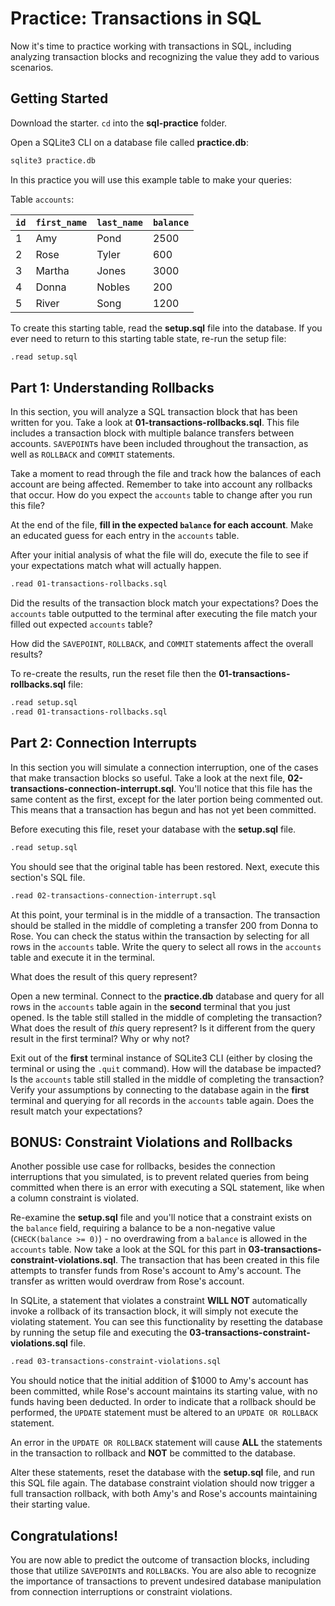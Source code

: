 # Practice: Transactions in SQL

Now it's time to practice working with transactions in SQL, including analyzing 
transaction blocks and recognizing the value they add to various scenarios.

## Getting Started

Download the starter. `cd` into the __sql-practice__ folder.

Open a SQLite3 CLI on a database file called __practice.db__:

```bash
sqlite3 practice.db
```

In this practice you will use this example table to make your queries:

Table `accounts`:

| `id` | `first_name` | `last_name` | `balance` |
| ---- | ------------ | ----------- | --------- |
| 1    | Amy          | Pond        | 2500      |
| 2    | Rose         | Tyler       | 600       |
| 3    | Martha       | Jones       | 3000      |
| 4    | Donna        | Nobles      | 200       |
| 5    | River        | Song        | 1200      |

To create this starting table, read the __setup.sql__ file into the database. If 
you ever need to return to this starting table state, re-run the setup file:

```bash
.read setup.sql
```


## Part 1: Understanding Rollbacks

In this section, you will analyze a SQL transaction block that has been written 
for you. Take a look at __01-transactions-rollbacks.sql__. This file includes a 
transaction block with multiple balance transfers between accounts. `SAVEPOINT`s 
have been included throughout the transaction, as well as `ROLLBACK` and 
`COMMIT` statements. 

Take a moment to read through the file and track how the balances of each 
account are being affected. Remember to take into account any rollbacks that 
occur. How do you expect the `accounts` table to change after you run this
file?

At the end of the file, **fill in the expected `balance` for each account**.
Make an educated guess for each entry in the `accounts` table.

After your initial analysis of what the file will do, execute the file to see
if your expectations match what will actually happen.

```bash
.read 01-transactions-rollbacks.sql
```

Did the results of the transaction block match your expectations? Does the
`accounts` table outputted to the terminal after executing the file match your
filled out expected `accounts` table?

How did the 
`SAVEPOINT`, `ROLLBACK`, and `COMMIT` statements affect the overall results?

To re-create the results, run the reset file then the __01-transactions-rollbacks.sql__
file:

```bash
.read setup.sql
.read 01-transactions-rollbacks.sql
```


## Part 2: Connection Interrupts

In this section you will simulate a connection interruption, one of the cases 
that make transaction blocks so useful. Take a look at the next file, 
__02-transactions-connection-interrupt.sql__. You'll notice that this file has 
the same content as the first, except for the later portion being commented out. 
This means that a transaction has begun and has not yet been committed.

Before executing this file, reset your database with the __setup.sql__ file.

```bash
.read setup.sql
```

You should see that the original table has been restored. Next, execute this 
section's SQL file.

```bash
.read 02-transactions-connection-interrupt.sql
```

At this point, your terminal is in the middle of a transaction. The transaction
should be stalled in the middle of completing a transfer 200 from Donna to Rose.
You can check  the status within the transaction by selecting for all rows in the
`accounts` table. Write the query to select all rows in the `accounts` table
and execute it in the terminal.

What does the result of this query represent?

Open a new terminal. Connect to the __practice.db__ database and query for all 
rows in the `accounts` table again in the **second** terminal that you just opened.
Is the table still stalled in the middle of completing the transaction?
What does the result of *this* query represent? Is it different from the query result
in the first terminal? Why or why not?

Exit out of the **first** terminal instance of SQLite3 CLI (either by closing the terminal or 
using the `.quit` command). How will the database be impacted? Is the `accounts` table
still stalled in the middle of completing the transaction? Verify your 
assumptions by connecting to the database again in the **first** terminal and querying
for all records in the `accounts` table again. Does the result match your
expectations?


## BONUS: Constraint Violations and Rollbacks

Another possible use case for rollbacks, besides the connection interruptions 
that you simulated, is to prevent related queries from being committed when
there is an error with executing a SQL statement, like when a column constraint
is violated.

Re-examine the __setup.sql__ file and you'll notice that a constraint exists on 
the `balance` field, requiring a balance to be a non-negative value (`CHECK(balance >= 0)`) - no 
overdrawing from a `balance` is allowed in the `accounts` table. Now take a look at the SQL 
for this part in __03-transactions-constraint-violations.sql__. The transaction 
that has been created in this file attempts to transfer funds from Rose's 
account to Amy's account. The transfer as written would overdraw from Rose's 
account.

In SQLite, a statement that violates a constraint **WILL NOT** automatically invoke 
a rollback of its transaction block, it will simply not execute the violating 
statement. You can see this functionality by resetting the database by running
the setup file and executing the __03-transactions-constraint-violations.sql__ file. 

```bash
.read 03-transactions-constraint-violations.sql
```

You should notice that the initial addition of $1000 to Amy's account has been 
committed, while Rose's account maintains its starting value, with no funds 
having been deducted. In order to indicate that a rollback should be performed, 
the `UPDATE` statement must be altered to an `UPDATE OR ROLLBACK` statement. 

An error in the `UPDATE OR ROLLBACK` statement will cause **ALL** the statements in the
transaction to rollback and **NOT** be committed to the database.

Alter these statements, reset the database with the __setup.sql__ file, and run 
this SQL file again. The database constraint violation should now trigger a 
full transaction rollback, with both Amy's and Rose's accounts maintaining their
starting value.


## Congratulations!

You are now able to predict the outcome of transaction blocks, including those 
that utilize `SAVEPOINT`s and `ROLLBACK`s. You are also able to recognize the 
importance of transactions to prevent undesired database manipulation from 
connection interruptions or constraint violations.
